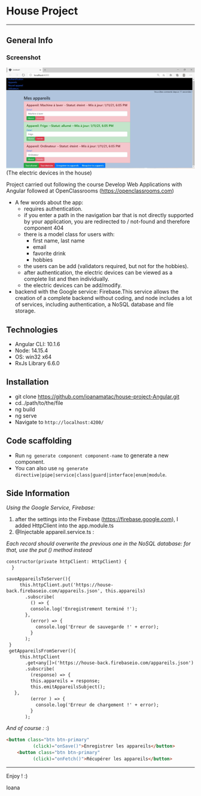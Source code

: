 
# House Project 
***
<a name="general-info"></a>
<a name="technologies"></a>
<a name="installation"></a>
<a name="screenshot"></a>
<a name="code scaffolding"></a>
<a name="side information"></a>
## General Info
### Screenshot
![Image text](./src/HouseApp..jpg)
(The electric devices in the house)

Project carried out following the course Develop Web Applications with Angular followed at OpenClassrooms (https://openclassrooms.com)
* A few words about the app:
  * requires authentication.
  * if you enter a path in the navigation bar that is not directly supported by your application, you are redirected to / not-found and therefore component 404  
  * there is a model class for users with:
    * first name, last name
    * email
    * favorite drink
    * hobbies 
  * the users can be add (validators required, but not for the hobbies).  
  * after authentication, the electric devices can be viewed as a complete list and then individually.  
  * the electric devices can be add/modify. 
* backend with the Google service: Firebase.This service allows the creation of a complete backend without coding, and node includes a lot of services, including authentication, a NoSQL database and file storage.

## Technologies
* Angular CLI: 10.1.6
* Node: 14.15.4
* OS: win32 x64
* RxJs Library 6.6.0

## Installation
* git clone https://github.com/ioanamatac/house-project-Angular.git
* cd../path/to/the/file
* ng build
* ng serve
* Navigate to `http://localhost:4200/`

## Code scaffolding

* Run `ng generate component component-name` to generate a new component.
* You can also use `ng generate directive|pipe|service|class|guard|interface|enum|module`.

##  Side Information
_Using the Google Service, Firebase:_
1. after the settings into the Firebase (https://firebase.google.com), I added HttpClient into the app.module.ts
2. @Injectable appareil.service.ts : 
  
  
_Each record should overwrite the previous one in the NoSQL database: for that, use the put () method instead_
```Angular
constructor(private httpClient: HttpClient) {
  } 
```
 ```Angular
saveAppareilsToServer(){
      this.httpClient.put('https://house-back.firebaseio.com/appareils.json', this.appareils)
        .subscribe(
          () => {
          console.log('Enregistrement terminé !');
        },
          (error) => {
            console.log('Erreur de sauvegarde !' + error);
          }
        );
  }
  getAppareilsFromServer(){
      this.httpClient
        .get<any[]>('https://house-back.firebaseio.com/appareils.json')
        .subscribe(
          (response) => {
          this.appareils = response;
          this.emitAppareilsSubject();
    },
          (error ) => {
            console.log('Erreur de chargement !' + error);
          }
        );
``` 
_And of course :_ :)
```Html
<button class="btn btn-primary"
          (click)="onSave()">Enregistrer les appareils</button>
    <button class="btn btn-primary"
          (click)="onFetch()">Récupérer les appareils</button>
```
---
Enjoy ! :)

Ioana
